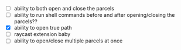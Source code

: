 - [ ] ability to both open and close the parcels
- [ ] ability to run shell commands before and after opening/closing the parcels??
- [x] ability to open true path
- [ ] raycast extension baby
- [ ] ability to open/close multiple parcels at once
